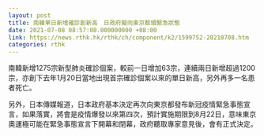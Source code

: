 ```yaml
---
layout: post
title: 南韓單日新增確診創新高　日政府擬向東京都頒緊急狀態
date: 2021-07-08 08:57:08.000000000 +08:00
link: https://news.rthk.hk/rthk/ch/component/k2/1599752-20210708.htm
categories: rthk
---
```


南韓新增1275宗新型肺炎確診個案，較前一日增加63宗，連續兩日新增超過1200宗，亦創下去年1月20日當地出現首宗確診個案以來的單日新高，另外再多一名患者死亡。

另外，日本傳媒報道，日本政府基本決定再次向東京都發布新冠疫情緊急事態宣言，如果落實，將會是疫情爆發以來第四次，預計實施期限到8月22日，意味東京奧運極可能在緊急事態宣言下開幕和閉幕，政府聽取專家意見後，會有正式決定。
